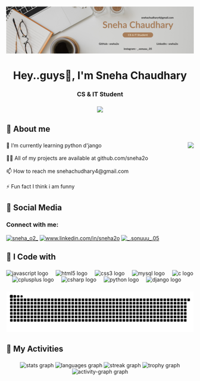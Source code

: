![logo](https://github.com/sneha2o/sneha2o/blob/main/Beige%20%26%20Brown%20Simple%20Personal%20LinkedIn%20Banner%20(1).png)


<h1 align="center">Hey..guys👋, I'm Sneha Chaudhary</h1>

###

<h3 align="center">CS & IT Student</h3>

###

<div align="center">
  <img src="https://visitor-badge.laobi.icu/badge?page_id=sneha2o.sneha2o&left_color=steelblue&right_color=orchid&left_text=Views"  />
</div>

###

<h2 align="left">🦋 About me</h2>

###

<img align="right" height="250" src="https://camo.githubusercontent.com/ff4c0739c245efcb586ea0ff6d7c5b123140da1a88f603af71dd4e1053f02819/68747470733a2f2f6469676974616c7363686f6c61722e696e2f77702d636f6e74656e742f75706c6f6164732f323032322f30362f6f6e6c696e652d6c6561726e696e672e676966"  />

###

<p align="left">🌱 I’m currently learning python d'jango<br><br>👨‍💻 All of my projects are available at github.com/sneha2o<br><br>📫 How to reach me snehachudhary4@gmail.com<br><br>⚡ Fun fact I think i am funny</p>

###

<h2 align="left">🦋 Social Media</h2>

###

<h3 align="left">Connect with me:</h3>
<p align="left">
<a href="https://twitter.com/sneha_o2_" target="blank"><img align="center" src="https://raw.githubusercontent.com/rahuldkjain/github-profile-readme-generator/master/src/images/icons/Social/twitter.svg" alt="sneha_o2_" height="30" width="40" /></a>
<a href="https://linkedin.com/in/www.linkedin.com/in/sneha2o" target="blank"><img align="center" src="https://raw.githubusercontent.com/rahuldkjain/github-profile-readme-generator/master/src/images/icons/Social/linked-in-alt.svg" alt="www.linkedin.com/in/sneha2o" height="30" width="40" /></a>
<a href="https://instagram.com/_.sonuuu_.05" target="blank"><img align="center" src="https://raw.githubusercontent.com/rahuldkjain/github-profile-readme-generator/master/src/images/icons/Social/instagram.svg" alt="_.sonuuu_.05" height="30" width="40" /></a>
</p>

###

<h2 align="left">🦋 I Code with</h2>

###

<div align="left">
  <img src="https://cdn.jsdelivr.net/gh/devicons/devicon/icons/javascript/javascript-original.svg" height="40" alt="javascript logo"  />
  <img width="12" />
  <img src="https://cdn.jsdelivr.net/gh/devicons/devicon/icons/html5/html5-original.svg" height="40" alt="html5 logo"  />
  <img width="12" />
  <img src="https://cdn.jsdelivr.net/gh/devicons/devicon/icons/css3/css3-original.svg" height="40" alt="css3 logo"  />
  <img width="12" />
  <img src="https://cdn.jsdelivr.net/gh/devicons/devicon/icons/mysql/mysql-original.svg" height="40" alt="mysql logo"  />
  <img width="12" />
  <img src="https://cdn.jsdelivr.net/gh/devicons/devicon/icons/c/c-original.svg" height="40" alt="c logo"  />
  <img width="12" />
  <img src="https://cdn.jsdelivr.net/gh/devicons/devicon/icons/cplusplus/cplusplus-original.svg" height="40" alt="cplusplus logo"  />
  <img width="12" />
  <img src="https://cdn.jsdelivr.net/gh/devicons/devicon/icons/csharp/csharp-original.svg" height="40" alt="csharp logo"  />
  <img width="12" />
  <img src="https://cdn.jsdelivr.net/gh/devicons/devicon/icons/python/python-original.svg" height="40" alt="python logo"  />
  <img width="12" />
  <img src="https://cdn.jsdelivr.net/gh/devicons/devicon/icons/django/django-plain.svg" height="40" alt="django logo"  />
</div>

###

<img src="https://raw.githubusercontent.com/Anmol-Baranwal/Anmol-Baranwal/output/github-contribution-grid-snake-dark.svg" alt="Snake animation" />

###

<h2 align="left">🦋 My Activities</h2>

###

<div align="center">
  <img src="https://github-readme-stats.vercel.app/api?username=sneha2o&hide_title=false&hide_rank=false&show_icons=true&include_all_commits=true&count_private=true&disable_animations=false&theme=dracula&locale=en&hide_border=false&order=1" height="150" alt="stats graph"  />
  <img src="https://github-readme-stats.vercel.app/api/top-langs?username=sneha2o&locale=en&hide_title=false&layout=compact&card_width=320&langs_count=5&theme=dracula&hide_border=false&order=2" height="150" alt="languages graph"  />
  <img src="https://streak-stats.demolab.com?user=sneha2o&locale=en&mode=daily&theme=dracula&hide_border=false&border_radius=5&order=3" height="150" alt="streak graph"  />
  <img src="https://github-profile-trophy.vercel.app?username=sneha2o&theme=dracula&column=-1&row=1&margin-w=8&margin-h=8&no-bg=false&no-frame=false&order=4" height="150" alt="trophy graph"  />
  <img src="https://github-readme-activity-graph.vercel.app/graph?username=sneha2o&radius=16&theme=react&area=true&order=5" height="300" alt="activity-graph graph"  />
</div>

###

